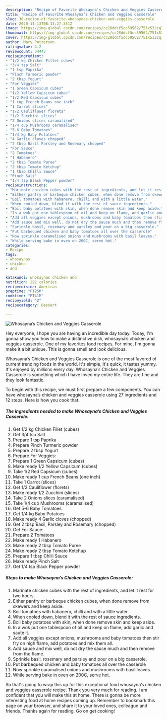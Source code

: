 ```yaml
---
description: "Recipe of Favorite Whosayna’s Chicken and Veggies Casserole"
title: "Recipe of Favorite Whosayna’s Chicken and Veggies Casserole"
slug: 30-recipe-of-favorite-whosaynas-chicken-and-veggies-casserole
date: 2020-11-13T08:13:27.351Z
image: https://img-global.cpcdn.com/recipes/cc28ddcf5cc59562/751x532cq70/whosaynas-chicken-and-veggies-casserole-recipe-main-photo.jpg
thumbnail: https://img-global.cpcdn.com/recipes/cc28ddcf5cc59562/751x532cq70/whosaynas-chicken-and-veggies-casserole-recipe-main-photo.jpg
cover: https://img-global.cpcdn.com/recipes/cc28ddcf5cc59562/751x532cq70/whosaynas-chicken-and-veggies-casserole-recipe-main-photo.jpg
author: Mary Patterson
ratingvalue: 4.2
reviewcount: 34445
recipeingredient:
- "1/2 kg Chicken Fillet cubes"
- "3/4 tsp Salt"
- "1 tsp Paprika"
- "Pinch Turmeric powder"
- "2 tbsp Yogurt"
- "For Veggies"
- "1 Green Capsicum cubes"
- "1/2 Yellow Capsicum cubes"
- "1/2 Red Capsicum cubes"
- "1 cup French Beans one inch"
- "1 Carrot slices"
- "1/2 Cauliflower florets"
- "1/2 Zucchini slices"
- "2 Onions slices caramalised"
- "1/4 cup Mushrooms caramalised"
- "5-6 Baby Tomatoes"
- "1/4 kg Baby Potatoes"
- "4 Garlic cloves chopped"
- "2 tbsp Basil Parsley and Rosemary chopped"
- "For Sauce"
- "2 Tomatoes"
- "1 Habanero"
- "2 tbsp Tomato Puree"
- "2 tbsp Tomato Ketchup"
- "1 tbsp Chilli Sauce"
- "Pinch Salt"
- "1/4 tsp Black Pepper powder"
recipeinstructions:
- "Marinate chicken cubes with the rest of ingredients, and let it rest for two hours."
- "Either panfry or barbeque chicken cubes, when done remove from skewers and keep aside."
- "Boil tomatoes with habanero, chilli and with a little water."
- "When cooled down, blend it with the rest of sauce ingredients."
- "Boil baby potatoes with skin, when done remove skin and keep aside."
- "In a wok put one tablespoon of oil and keep on flame, add garlic and saute it."
- "Add all veggies except onions, mushrooms and baby tomatoes then stir fry on high flame, add potatoes and mix them all."
- "Add sauce and mix well, do not dry the sauce much and then remove from the flame."
- "Sprinkle basil, rosemary and parsley and pour on a big casserole."
- "Put barbequed chicken and baby tomatoes all over the casserole"
- "Now sprinkle caramalised onions and mushrooms with basil leaves."
- "While serving bake in oven on 200C, serve hot."
categories:
- Recipe
tags:
- whosaynas
- chicken
- and

katakunci: whosaynas chicken and 
nutrition: 292 calories
recipecuisine: American
preptime: "PT25M"
cooktime: "PT41M"
recipeyield: "2"
recipecategory: Dessert

---
```



![Whosayna’s Chicken and Veggies Casserole](https://img-global.cpcdn.com/recipes/cc28ddcf5cc59562/751x532cq70/whosaynas-chicken-and-veggies-casserole-recipe-main-photo.jpg)

Hey everyone, I hope you are having an incredible day today. Today, I'm gonna show you how to make a distinctive dish, whosayna’s chicken and veggies casserole. One of my favorites food recipes. For mine, I'm gonna make it a bit unique. This is gonna smell and look delicious.



Whosayna’s Chicken and Veggies Casserole is one of the most favored of current trending foods in the world. It's simple, it's quick, it tastes yummy. It's enjoyed by millions every day. Whosayna’s Chicken and Veggies Casserole is something which I have loved my entire life. They are fine and they look fantastic.


To begin with this recipe, we must first prepare a few components. You can have whosayna’s chicken and veggies casserole using 27 ingredients and 12 steps. Here is how you cook that.

<!--inarticleads1-->

##### The ingredients needed to make Whosayna’s Chicken and Veggies Casserole:

1. Get 1/2 kg Chicken Fillet (cubes)
1. Get 3/4 tsp Salt
1. Prepare 1 tsp Paprika
1. Prepare Pinch Turmeric powder
1. Prepare 2 tbsp Yogurt
1. Prepare For Veggies:
1. Prepare 1 Green Capsicum (cubes)
1. Make ready 1/2 Yellow Capsicum (cubes)
1. Take 1/2 Red Capsicum (cubes)
1. Make ready 1 cup French Beans (one inch)
1. Take 1 Carrot (slices)
1. Get 1/2 Cauliflower (florets)
1. Make ready 1/2 Zucchini (slices)
1. Take 2 Onions slices (caramalised)
1. Take 1/4 cup Mushrooms (caramalised)
1. Get 5-6 Baby Tomatoes
1. Get 1/4 kg Baby Potatoes
1. Make ready 4 Garlic cloves (chopped)
1. Get 2 tbsp Basil, Parsley and Rosemary (chopped)
1. Get For Sauce:
1. Prepare 2 Tomatoes
1. Make ready 1 Habanero
1. Make ready 2 tbsp Tomato Puree
1. Make ready 2 tbsp Tomato Ketchup
1. Prepare 1 tbsp Chilli Sauce
1. Make ready Pinch Salt
1. Get 1/4 tsp Black Pepper powder




<!--inarticleads2-->

##### Steps to make Whosayna’s Chicken and Veggies Casserole:

1. Marinate chicken cubes with the rest of ingredients, and let it rest for two hours.
1. Either panfry or barbeque chicken cubes, when done remove from skewers and keep aside.
1. Boil tomatoes with habanero, chilli and with a little water.
1. When cooled down, blend it with the rest of sauce ingredients.
1. Boil baby potatoes with skin, when done remove skin and keep aside.
1. In a wok put one tablespoon of oil and keep on flame, add garlic and saute it.
1. Add all veggies except onions, mushrooms and baby tomatoes then stir fry on high flame, add potatoes and mix them all.
1. Add sauce and mix well, do not dry the sauce much and then remove from the flame.
1. Sprinkle basil, rosemary and parsley and pour on a big casserole.
1. Put barbequed chicken and baby tomatoes all over the casserole
1. Now sprinkle caramalised onions and mushrooms with basil leaves.
1. While serving bake in oven on 200C, serve hot.




So that's going to wrap this up for this exceptional food whosayna’s chicken and veggies casserole recipe. Thank you very much for reading. I am confident that you will make this at home. There is gonna be more interesting food at home recipes coming up. Remember to bookmark this page on your browser, and share it to your loved ones, colleague and friends. Thanks again for reading. Go on get cooking!
